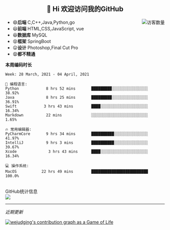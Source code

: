 <h2 align="center">👋 Hi 欢迎访问我的GitHub</h2>


<img align='right' src="https://profile-counter.glitch.me/wejudging/count.svg" alt="访客数量"/>

- 😄**后端** C,C++,Java,Python,go
- 😃**前端** HTML,CSS,JavaScript, vue
- 😆**数据库** MySQL
- 😝**框架** SpringBoot
- 😛**设计** Photoshop,Final Cut Pro
- 😧**都不精通**

**本周编码时长**

<!--START_SECTION:waka-->
```text
Week: 28 March, 2021 - 04 April, 2021

💬 编程语言: 
Python            8 hrs 52 mins       █████████░░░░░░░░░░░░░░░░   38.92% 
Java              8 hrs 25 mins       █████████░░░░░░░░░░░░░░░░   36.91% 
Swift            3 hrs 43 mins        ████░░░░░░░░░░░░░░░░░░░░░   16.34% 
Markdown          22 mins             ░░░░░░░░░░░░░░░░░░░░░░░░░   1.65%

🔥 常用编辑器: 
PyCharmCore       9 hrs 34 mins       ██████████░░░░░░░░░░░░░░░   41.97% 
IntelliJ          9 hrs 3 mins        ██████████░░░░░░░░░░░░░░░   39.67% 
Xcode              3 hrs 43 mins      ████░░░░░░░░░░░░░░░░░░░░░   16.34% 

💻 操作系统: 
MacOS           22 hrs 49 mins        █████████████████████████   100.0%

```


<!--END_SECTION:waka-->



<br/>
<summary>GitHub统计信息</summary>

<img src="https://github-readme-stats.vercel.app/api?username=wejudging&show_icons=true&hide_border=true">


---

*近期更新*


[![wejudging's contribution graph as a Game of Life](https://github4life.herokuapp.com/wejudging.gif)](https://github4life.herokuapp.com/wejudging)


